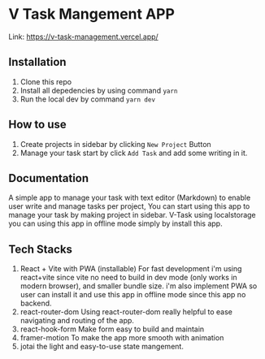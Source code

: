 # V Task Mangement APP

Link: https://v-task-management.vercel.app/

## Installation

1. Clone this repo
2. Install all depedencies by using command `yarn`
3. Run the local dev by command `yarn dev`

## How to use

1. Create projects in sidebar by clicking `New Project` Button
2. Manage your task start by click `Add Task` and add some writing in it.

## Documentation

A simple app to manage your task with text editor (Markdown) to enable user write and manage tasks per project,
You can start using this app to manage your task by making project in sidebar.
V-Task using localstorage you can using this app in offline mode simply by install this app.

## Tech Stacks

1. React + Vite with PWA (installable)
   For fast development i'm using react+vite since vite no need to build in dev mode (only works in modern browser), and smaller bundle size.
   i'm also implement PWA so user can install it and use this app in offline mode since this app no backend.
2. react-router-dom
   Using react-router-dom really helpful to ease navigating and routing of the app.
3. react-hook-form
   Make form easy to build and maintain
4. framer-motion
   To make the app more smooth with animation
5. jotai
   the light and easy-to-use state mangement.
